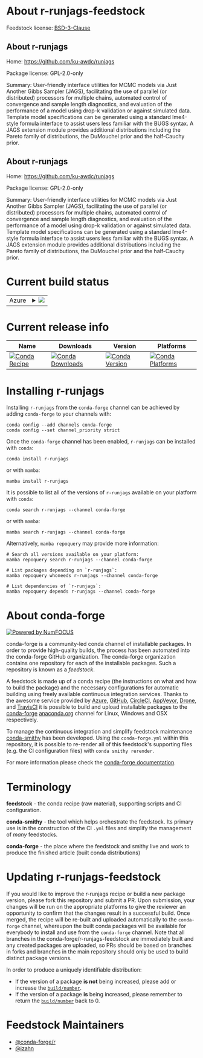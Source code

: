 About r-runjags-feedstock
=========================

Feedstock license: [BSD-3-Clause](https://github.com/conda-forge/r-runjags-feedstock/blob/main/LICENSE.txt)


About r-runjags
---------------

Home: https://github.com/ku-awdc/runjags

Package license: GPL-2.0-only

Summary: User-friendly interface utilities for MCMC models via Just Another Gibbs Sampler (JAGS), facilitating the use of parallel (or distributed) processors for multiple chains, automated control of convergence and sample length diagnostics, and evaluation of the performance of a model using drop-k validation or against simulated data. Template model specifications can be generated using a standard lme4-style formula interface to assist users less familiar with the BUGS syntax.  A JAGS extension module provides additional distributions including the Pareto family of distributions, the DuMouchel prior and the half-Cauchy prior.

About r-runjags
---------------

Home: https://github.com/ku-awdc/runjags

Package license: GPL-2.0-only

Summary: User-friendly interface utilities for MCMC models via Just Another Gibbs Sampler (JAGS), facilitating the use of parallel (or distributed) processors for multiple chains, automated control of convergence and sample length diagnostics, and evaluation of the performance of a model using drop-k validation or against simulated data. Template model specifications can be generated using a standard lme4-style formula interface to assist users less familiar with the BUGS syntax.  A JAGS extension module provides additional distributions including the Pareto family of distributions, the DuMouchel prior and the half-Cauchy prior.

Current build status
====================


<table>
    
  <tr>
    <td>Azure</td>
    <td>
      <details>
        <summary>
          <a href="https://dev.azure.com/conda-forge/feedstock-builds/_build/latest?definitionId=13389&branchName=main">
            <img src="https://dev.azure.com/conda-forge/feedstock-builds/_apis/build/status/r-runjags-feedstock?branchName=main">
          </a>
        </summary>
        <table>
          <thead><tr><th>Variant</th><th>Status</th></tr></thead>
          <tbody><tr>
              <td>linux_64_r_base4.4</td>
              <td>
                <a href="https://dev.azure.com/conda-forge/feedstock-builds/_build/latest?definitionId=13389&branchName=main">
                  <img src="https://dev.azure.com/conda-forge/feedstock-builds/_apis/build/status/r-runjags-feedstock?branchName=main&jobName=linux&configuration=linux%20linux_64_r_base4.4" alt="variant">
                </a>
              </td>
            </tr><tr>
              <td>linux_64_r_base4.5</td>
              <td>
                <a href="https://dev.azure.com/conda-forge/feedstock-builds/_build/latest?definitionId=13389&branchName=main">
                  <img src="https://dev.azure.com/conda-forge/feedstock-builds/_apis/build/status/r-runjags-feedstock?branchName=main&jobName=linux&configuration=linux%20linux_64_r_base4.5" alt="variant">
                </a>
              </td>
            </tr><tr>
              <td>osx_64_r_base4.4</td>
              <td>
                <a href="https://dev.azure.com/conda-forge/feedstock-builds/_build/latest?definitionId=13389&branchName=main">
                  <img src="https://dev.azure.com/conda-forge/feedstock-builds/_apis/build/status/r-runjags-feedstock?branchName=main&jobName=osx&configuration=osx%20osx_64_r_base4.4" alt="variant">
                </a>
              </td>
            </tr><tr>
              <td>osx_64_r_base4.5</td>
              <td>
                <a href="https://dev.azure.com/conda-forge/feedstock-builds/_build/latest?definitionId=13389&branchName=main">
                  <img src="https://dev.azure.com/conda-forge/feedstock-builds/_apis/build/status/r-runjags-feedstock?branchName=main&jobName=osx&configuration=osx%20osx_64_r_base4.5" alt="variant">
                </a>
              </td>
            </tr>
          </tbody>
        </table>
      </details>
    </td>
  </tr>
</table>

Current release info
====================

| Name | Downloads | Version | Platforms |
| --- | --- | --- | --- |
| [![Conda Recipe](https://img.shields.io/badge/recipe-r--runjags-green.svg)](https://anaconda.org/conda-forge/r-runjags) | [![Conda Downloads](https://img.shields.io/conda/dn/conda-forge/r-runjags.svg)](https://anaconda.org/conda-forge/r-runjags) | [![Conda Version](https://img.shields.io/conda/vn/conda-forge/r-runjags.svg)](https://anaconda.org/conda-forge/r-runjags) | [![Conda Platforms](https://img.shields.io/conda/pn/conda-forge/r-runjags.svg)](https://anaconda.org/conda-forge/r-runjags) |

Installing r-runjags
====================

Installing `r-runjags` from the `conda-forge` channel can be achieved by adding `conda-forge` to your channels with:

```
conda config --add channels conda-forge
conda config --set channel_priority strict
```

Once the `conda-forge` channel has been enabled, `r-runjags` can be installed with `conda`:

```
conda install r-runjags
```

or with `mamba`:

```
mamba install r-runjags
```

It is possible to list all of the versions of `r-runjags` available on your platform with `conda`:

```
conda search r-runjags --channel conda-forge
```

or with `mamba`:

```
mamba search r-runjags --channel conda-forge
```

Alternatively, `mamba repoquery` may provide more information:

```
# Search all versions available on your platform:
mamba repoquery search r-runjags --channel conda-forge

# List packages depending on `r-runjags`:
mamba repoquery whoneeds r-runjags --channel conda-forge

# List dependencies of `r-runjags`:
mamba repoquery depends r-runjags --channel conda-forge
```


About conda-forge
=================

[![Powered by
NumFOCUS](https://img.shields.io/badge/powered%20by-NumFOCUS-orange.svg?style=flat&colorA=E1523D&colorB=007D8A)](https://numfocus.org)

conda-forge is a community-led conda channel of installable packages.
In order to provide high-quality builds, the process has been automated into the
conda-forge GitHub organization. The conda-forge organization contains one repository
for each of the installable packages. Such a repository is known as a *feedstock*.

A feedstock is made up of a conda recipe (the instructions on what and how to build
the package) and the necessary configurations for automatic building using freely
available continuous integration services. Thanks to the awesome service provided by
[Azure](https://azure.microsoft.com/en-us/services/devops/), [GitHub](https://github.com/),
[CircleCI](https://circleci.com/), [AppVeyor](https://www.appveyor.com/),
[Drone](https://cloud.drone.io/welcome), and [TravisCI](https://travis-ci.com/)
it is possible to build and upload installable packages to the
[conda-forge](https://anaconda.org/conda-forge) [anaconda.org](https://anaconda.org/)
channel for Linux, Windows and OSX respectively.

To manage the continuous integration and simplify feedstock maintenance
[conda-smithy](https://github.com/conda-forge/conda-smithy) has been developed.
Using the ``conda-forge.yml`` within this repository, it is possible to re-render all of
this feedstock's supporting files (e.g. the CI configuration files) with ``conda smithy rerender``.

For more information please check the [conda-forge documentation](https://conda-forge.org/docs/).

Terminology
===========

**feedstock** - the conda recipe (raw material), supporting scripts and CI configuration.

**conda-smithy** - the tool which helps orchestrate the feedstock.
                   Its primary use is in the construction of the CI ``.yml`` files
                   and simplify the management of *many* feedstocks.

**conda-forge** - the place where the feedstock and smithy live and work to
                  produce the finished article (built conda distributions)


Updating r-runjags-feedstock
============================

If you would like to improve the r-runjags recipe or build a new
package version, please fork this repository and submit a PR. Upon submission,
your changes will be run on the appropriate platforms to give the reviewer an
opportunity to confirm that the changes result in a successful build. Once
merged, the recipe will be re-built and uploaded automatically to the
`conda-forge` channel, whereupon the built conda packages will be available for
everybody to install and use from the `conda-forge` channel.
Note that all branches in the conda-forge/r-runjags-feedstock are
immediately built and any created packages are uploaded, so PRs should be based
on branches in forks and branches in the main repository should only be used to
build distinct package versions.

In order to produce a uniquely identifiable distribution:
 * If the version of a package **is not** being increased, please add or increase
   the [``build/number``](https://docs.conda.io/projects/conda-build/en/latest/resources/define-metadata.html#build-number-and-string).
 * If the version of a package **is** being increased, please remember to return
   the [``build/number``](https://docs.conda.io/projects/conda-build/en/latest/resources/define-metadata.html#build-number-and-string)
   back to 0.

Feedstock Maintainers
=====================

* [@conda-forge/r](https://github.com/orgs/conda-forge/teams/r/)
* [@izahn](https://github.com/izahn/)

